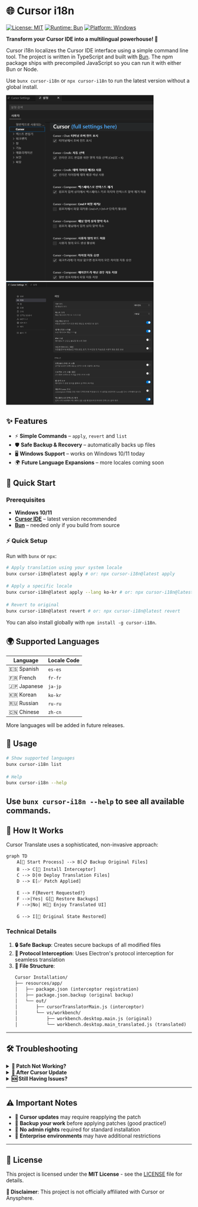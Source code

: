 
# 🌐 Cursor i18n

[![License: MIT](https://img.shields.io/badge/License-MIT-yellow.svg)](https://opensource.org/licenses/MIT)
[![Runtime: Bun](https://img.shields.io/badge/Runtime-Bun-beige.svg)](https://bun.sh)
[![Platform: Windows](https://img.shields.io/badge/Platform-Windows-blue.svg)](https://www.microsoft.com/windows/)



**Transform your Cursor IDE into a multilingual powerhouse! 🚀**

Cursor i18n localizes the Cursor IDE interface using a simple command line tool. The project is written in TypeScript and built with [Bun](https://bun.sh). The npm package ships with precompiled JavaScript so you can run it with either Bun or Node.

Use `bunx cursor-i18n` or `npx cursor-i18n` to run the latest version without a global install.


<img src="./images/4.png" width="400">
<img src="./images/3.png" width="400">

## ✨ Features

- ⚡ **Simple Commands** – `apply`, `revert` and `list`
- 🛡️ **Safe Backup & Recovery** – automatically backs up files
- 🖥️ **Windows Support** – works on Windows 10/11 today
- 🌍 **Future Language Expansions** – more locales coming soon


## 🚀 Quick Start

### Prerequisites
- **Windows 10/11**
- **[Cursor IDE](https://www.cursor.com)** – latest version recommended
- **[Bun](https://bun.sh)** – needed only if you build from source
### ⚡ Quick Setup

Run with `bunx` or `npx`:

```bash
# Apply translation using your system locale
bunx cursor-i18n@latest apply # or: npx cursor-i18n@latest apply

# Apply a specific locale
bunx cursor-i18n@latest apply --lang ko-kr # or: npx cursor-i18n@latest apply --lang ko-kr

# Revert to original
bunx cursor-i18n@latest revert # or: npx cursor-i18n@latest revert
```



You can also install globally with `npm install -g cursor-i18n`.

## 🌍 Supported Languages
| Language | Locale Code |
|----------|-------------|
| 🇪🇸 Spanish | `es-es` |
| 🇫🇷 French | `fr-fr` |
| 🇯🇵 Japanese | `ja-jp` |
| 🇰🇷 Korean | `ko-kr` |
| 🇷🇺 Russian | `ru-ru` |
| 🇨🇳 Chinese | `zh-cn` |

More languages will be added in future releases.

## 🎯 Usage

```bash
# Show supported languages
bunx cursor-i18n list

# Help
bunx cursor-i18n --help
```
Use `bunx cursor-i18n --help` to see all available commands.
---

## 🔧 How It Works

Cursor Translate uses a sophisticated, non-invasive approach:

```mermaid
graph TD
    A[🚀 Start Process] --> B[📋 Backup Original Files]
    B --> C[🔧 Install Interceptor]
    C --> D[🌐 Deploy Translation Files]
    D --> E[✅ Patch Applied]
    
    E --> F{Revert Requested?}
    F -->|Yes| G[📂 Restore Backups]
    F -->|No| H[🎉 Enjoy Translated UI]
    
    G --> I[🔄 Original State Restored]
```

### Technical Details

1. **🔒 Safe Backup**: Creates secure backups of all modified files
2. **🎣 Protocol Interception**: Uses Electron's protocol interception for seamless translation
3. **📁 File Structure**:
   ```
   Cursor Installation/
   ├── resources/app/
   │   ├── package.json (interceptor registration)
   │   ├── package.json.backup (original backup)
   │   └── out/
   │       ├── cursorTranslatorMain.js (interceptor)
   │       └── vs/workbench/
   │           ├── workbench.desktop.main.js (original)
   │           └── workbench.desktop.main_translated.js (translated)
   ```

---


## 🛠️ Troubleshooting

<details>
<summary><b>🚨 Patch Not Working?</b></summary>

1. **Close Cursor completely**
2. **Run restore**: `bunx cursor-i18n revert`
3. **Restart as administrator** (if needed)
4. **Reapply patch**: `bunx cursor-i18n apply`
5. **Launch Cursor**

</details>

<details>
<summary><b>🔄 After Cursor Update</b></summary>

Cursor updates may reset the interface. Simply reapply the patch:
```bash
bunx github:somersby10ml/cursor-i18n apply
```

</details>

<details>
<summary><b>🆘 Still Having Issues?</b></summary>

- Check our [comprehensive FAQ](https://github.com/somersby10ml/cursor-i18n/wiki/FAQ)
- Join our [community discussions](https://github.com/somersby10ml/cursor-i18n/discussions)
- Create a [detailed issue report](https://github.com/somersby10ml/cursor-i18n/issues/new)

</details>

---

## ⚠️ Important Notes

- 🔄 **Cursor updates** may require reapplying the patch
- 💾 **Backup your work** before applying patches (good practice!)
- 🔑 **No admin rights** required for standard installation
- 🏢 **Enterprise environments** may have additional restrictions

---


## 📄 License

This project is licensed under the **MIT License** - see the [LICENSE](LICENSE) file for details.

**📣 Disclaimer**: This project is not officially affiliated with Cursor or Anysphere.
